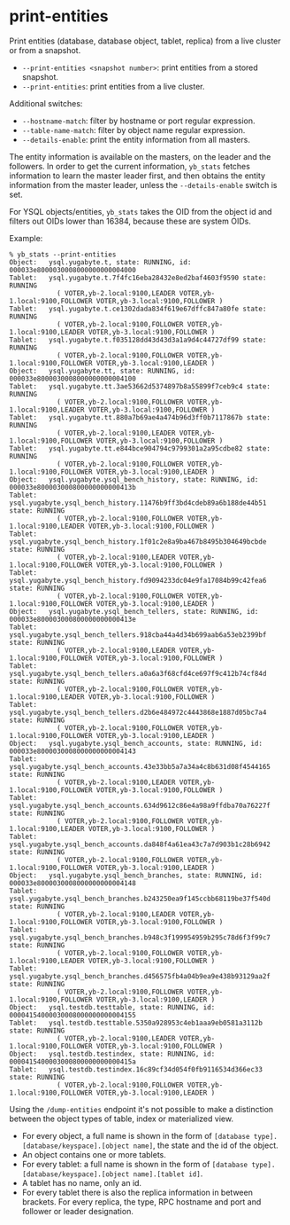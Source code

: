 # print-entities
Print entities (database, database object, tablet, replica) from a live cluster or from a snapshot.

- `--print-entities <snapshot number>`: print entities from a stored snapshot.
- `--print-entities`: print entities from a live cluster.
 
Additional switches:
- `--hostname-match`: filter by hostname or port regular expression.
- `--table-name-match`: filter by object name regular expression.
- `--details-enable`: print the entity information from all masters.

The entity information is available on the masters, on the leader and the followers.
In order to get the current information, `yb_stats` fetches information to learn the master leader first, and then obtains the entity information from the master leader, unless the `--details-enable` switch is set.

For YSQL objects/entities, `yb_stats` takes the OID from the object id and filters out OIDs lower than 16384, because these are system OIDs.

Example:
```
% yb_stats --print-entities
Object:   ysql.yugabyte.t, state: RUNNING, id: 000033e8000030008000000000004000
Tablet:   ysql.yugabyte.t.7f4fc16eba28432e8ed2baf4603f9590 state: RUNNING
            ( VOTER,yb-2.local:9100,LEADER VOTER,yb-1.local:9100,FOLLOWER VOTER,yb-3.local:9100,FOLLOWER )
Tablet:   ysql.yugabyte.t.ce1302dada834f619e67dffc847a80fe state: RUNNING
            ( VOTER,yb-2.local:9100,FOLLOWER VOTER,yb-1.local:9100,LEADER VOTER,yb-3.local:9100,FOLLOWER )
Tablet:   ysql.yugabyte.t.f035128dd43d43d3a1a9d4c44727df99 state: RUNNING
            ( VOTER,yb-2.local:9100,FOLLOWER VOTER,yb-1.local:9100,FOLLOWER VOTER,yb-3.local:9100,LEADER )
Object:   ysql.yugabyte.tt, state: RUNNING, id: 000033e8000030008000000000004100
Tablet:   ysql.yugabyte.tt.3ae53662d5374897b8a55899f7ceb9c4 state: RUNNING
            ( VOTER,yb-2.local:9100,FOLLOWER VOTER,yb-1.local:9100,LEADER VOTER,yb-3.local:9100,FOLLOWER )
Tablet:   ysql.yugabyte.tt.880a7b69ae4a474b96d3ff0b7117867b state: RUNNING
            ( VOTER,yb-2.local:9100,LEADER VOTER,yb-1.local:9100,FOLLOWER VOTER,yb-3.local:9100,FOLLOWER )
Tablet:   ysql.yugabyte.tt.e844bce904794c9799301a2a95cdbe82 state: RUNNING
            ( VOTER,yb-2.local:9100,FOLLOWER VOTER,yb-1.local:9100,FOLLOWER VOTER,yb-3.local:9100,LEADER )
Object:   ysql.yugabyte.ysql_bench_history, state: RUNNING, id: 000033e800003000800000000000413b
Tablet:   ysql.yugabyte.ysql_bench_history.11476b9ff3bd4cdeb89a6b188de44b51 state: RUNNING
            ( VOTER,yb-2.local:9100,FOLLOWER VOTER,yb-1.local:9100,LEADER VOTER,yb-3.local:9100,FOLLOWER )
Tablet:   ysql.yugabyte.ysql_bench_history.1f01c2e8a9ba467b8495b304649bcbde state: RUNNING
            ( VOTER,yb-2.local:9100,LEADER VOTER,yb-1.local:9100,FOLLOWER VOTER,yb-3.local:9100,FOLLOWER )
Tablet:   ysql.yugabyte.ysql_bench_history.fd9094233dc04e9fa17084b99c42fea6 state: RUNNING
            ( VOTER,yb-2.local:9100,FOLLOWER VOTER,yb-1.local:9100,FOLLOWER VOTER,yb-3.local:9100,LEADER )
Object:   ysql.yugabyte.ysql_bench_tellers, state: RUNNING, id: 000033e800003000800000000000413e
Tablet:   ysql.yugabyte.ysql_bench_tellers.918cba44a4d34b699aab6a53eb2399bf state: RUNNING
            ( VOTER,yb-2.local:9100,LEADER VOTER,yb-1.local:9100,FOLLOWER VOTER,yb-3.local:9100,FOLLOWER )
Tablet:   ysql.yugabyte.ysql_bench_tellers.a0a6a3f68cfd4ce697f9c412b74cf84d state: RUNNING
            ( VOTER,yb-2.local:9100,FOLLOWER VOTER,yb-1.local:9100,LEADER VOTER,yb-3.local:9100,FOLLOWER )
Tablet:   ysql.yugabyte.ysql_bench_tellers.d2b6e484972c4443868e1887d05bc7a4 state: RUNNING
            ( VOTER,yb-2.local:9100,FOLLOWER VOTER,yb-1.local:9100,FOLLOWER VOTER,yb-3.local:9100,LEADER )
Object:   ysql.yugabyte.ysql_bench_accounts, state: RUNNING, id: 000033e8000030008000000000004143
Tablet:   ysql.yugabyte.ysql_bench_accounts.43e33bb5a7a34a4c8b631d08f4544165 state: RUNNING
            ( VOTER,yb-2.local:9100,LEADER VOTER,yb-1.local:9100,FOLLOWER VOTER,yb-3.local:9100,FOLLOWER )
Tablet:   ysql.yugabyte.ysql_bench_accounts.634d9612c86e4a98a9ffdba70a76227f state: RUNNING
            ( VOTER,yb-2.local:9100,FOLLOWER VOTER,yb-1.local:9100,LEADER VOTER,yb-3.local:9100,FOLLOWER )
Tablet:   ysql.yugabyte.ysql_bench_accounts.da848f4a61ea43c7a7d903b1c28b6942 state: RUNNING
            ( VOTER,yb-2.local:9100,FOLLOWER VOTER,yb-1.local:9100,FOLLOWER VOTER,yb-3.local:9100,LEADER )
Object:   ysql.yugabyte.ysql_bench_branches, state: RUNNING, id: 000033e8000030008000000000004148
Tablet:   ysql.yugabyte.ysql_bench_branches.b243250ea9f145ccbb68119be37f540d state: RUNNING
            ( VOTER,yb-2.local:9100,LEADER VOTER,yb-1.local:9100,FOLLOWER VOTER,yb-3.local:9100,FOLLOWER )
Tablet:   ysql.yugabyte.ysql_bench_branches.b948c3f199954959b295c78d6f3f99c7 state: RUNNING
            ( VOTER,yb-2.local:9100,FOLLOWER VOTER,yb-1.local:9100,LEADER VOTER,yb-3.local:9100,FOLLOWER )
Tablet:   ysql.yugabyte.ysql_bench_branches.d456575fb4a04b9ea9e438b93129aa2f state: RUNNING
            ( VOTER,yb-2.local:9100,FOLLOWER VOTER,yb-1.local:9100,FOLLOWER VOTER,yb-3.local:9100,LEADER )
Object:   ysql.testdb.testtable, state: RUNNING, id: 00004154000030008000000000004155
Tablet:   ysql.testdb.testtable.5350a928953c4eb1aaa9eb0581a3112b state: RUNNING
            ( VOTER,yb-2.local:9100,LEADER VOTER,yb-1.local:9100,FOLLOWER VOTER,yb-3.local:9100,FOLLOWER )
Object:   ysql.testdb.testindex, state: RUNNING, id: 0000415400003000800000000000415a
Tablet:   ysql.testdb.testindex.16c89cf34d054f0fb9116534d366ec33 state: RUNNING
            ( VOTER,yb-2.local:9100,FOLLOWER VOTER,yb-1.local:9100,FOLLOWER VOTER,yb-3.local:9100,LEADER )
```
Using the `/dump-entities` endpoint it's not possible to make a distinction between the object types of table, index or materialized view.  

- For every object, a full name is shown in the form of `[database type].[database/keyspace].[object name]`, the state and the id of the object.
- An object contains one or more tablets. 
- For every tablet: a full name is shown in the form of `[database type].[database/keyspace].[object name].[tablet id]`. 
- A tablet has no name, only an id.
- For every tablet there is also the replica information in between brackets. For every replica, the type, RPC hostname and port and follower or leader designation.
